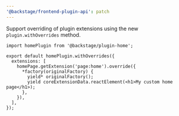 ```yaml
---
'@backstage/frontend-plugin-api': patch
---
```


Support overriding of plugin extensions using the new `plugin.withOverrides` method.

```tsx
import homePlugin from '@backstage/plugin-home';

export default homePlugin.withOverrides({
  extensions: [
    homePage.getExtension('page:home').override({
      *factory(originalFactory) {
        yield* originalFactory();
        yield coreExtensionData.reactElement(<h1>My custom home page</h1>);
      },
    }),
  ],
});
```
